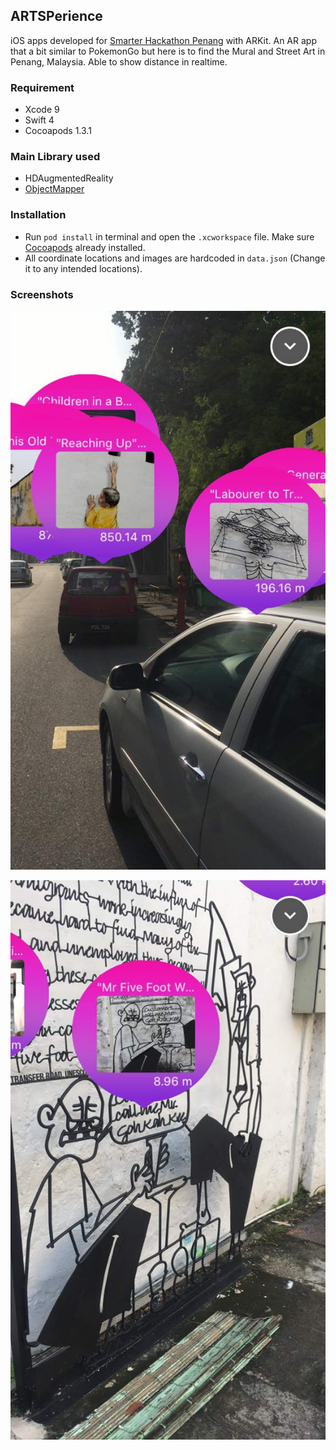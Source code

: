 ##  ARTSPerience

iOS apps developed for [Smarter Hackathon Penang](https://hackathon.aspen.com.my/) with ARKit. An AR app that a bit similar to PokemonGo but here is to find the Mural and Street Art in Penang, Malaysia. Able to show distance in realtime.

### Requirement

- Xcode 9
- Swift 4
- Cocoapods 1.3.1

### Main Library used
- HDAugmentedReality
- [ObjectMapper](https://github.com/Hearst-DD/ObjectMapper)


### Installation
- Run `pod install` in terminal and open the `.xcworkspace` file. Make sure [Cocoapods](https://cocoapods.org) already installed.
- All coordinate locations and images are hardcoded in `data.json` (Change it to any intended locations).

### Screenshots


![screenshot](image1.jpeg)

![screenshot](image2.jpeg)


